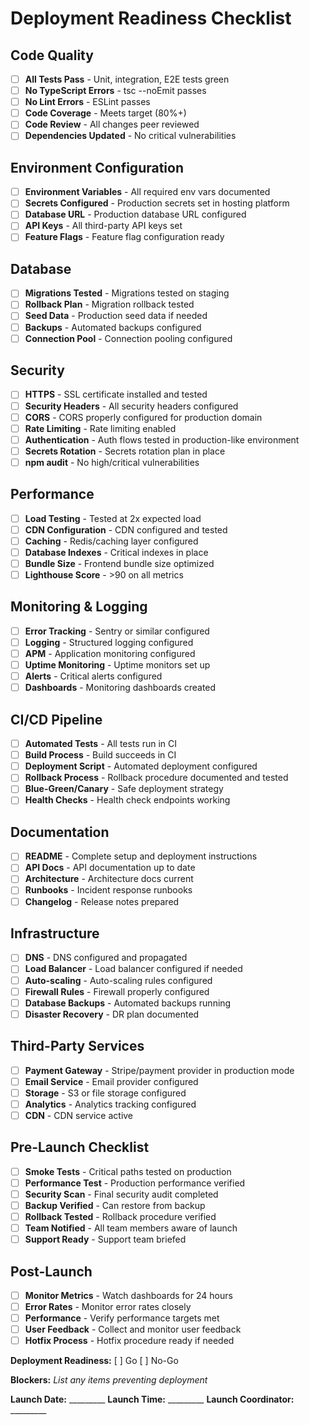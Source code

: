 # <!-- Powered by BMAD™ Core -->

# Deployment Readiness Checklist

## Code Quality
- [ ] **All Tests Pass** - Unit, integration, E2E tests green
- [ ] **No TypeScript Errors** - tsc --noEmit passes
- [ ] **No Lint Errors** - ESLint passes
- [ ] **Code Coverage** - Meets target (80%+)
- [ ] **Code Review** - All changes peer reviewed
- [ ] **Dependencies Updated** - No critical vulnerabilities

## Environment Configuration
- [ ] **Environment Variables** - All required env vars documented
- [ ] **Secrets Configured** - Production secrets set in hosting platform
- [ ] **Database URL** - Production database URL configured
- [ ] **API Keys** - All third-party API keys set
- [ ] **Feature Flags** - Feature flag configuration ready

## Database
- [ ] **Migrations Tested** - Migrations tested on staging
- [ ] **Rollback Plan** - Migration rollback tested
- [ ] **Seed Data** - Production seed data if needed
- [ ] **Backups** - Automated backups configured
- [ ] **Connection Pool** - Connection pooling configured

## Security
- [ ] **HTTPS** - SSL certificate installed and tested
- [ ] **Security Headers** - All security headers configured
- [ ] **CORS** - CORS properly configured for production domain
- [ ] **Rate Limiting** - Rate limiting enabled
- [ ] **Authentication** - Auth flows tested in production-like environment
- [ ] **Secrets Rotation** - Secrets rotation plan in place
- [ ] **npm audit** - No high/critical vulnerabilities

## Performance
- [ ] **Load Testing** - Tested at 2x expected load
- [ ] **CDN Configuration** - CDN configured and tested
- [ ] **Caching** - Redis/caching layer configured
- [ ] **Database Indexes** - Critical indexes in place
- [ ] **Bundle Size** - Frontend bundle size optimized
- [ ] **Lighthouse Score** - >90 on all metrics

## Monitoring & Logging
- [ ] **Error Tracking** - Sentry or similar configured
- [ ] **Logging** - Structured logging configured
- [ ] **APM** - Application monitoring configured
- [ ] **Uptime Monitoring** - Uptime monitors set up
- [ ] **Alerts** - Critical alerts configured
- [ ] **Dashboards** - Monitoring dashboards created

## CI/CD Pipeline
- [ ] **Automated Tests** - All tests run in CI
- [ ] **Build Process** - Build succeeds in CI
- [ ] **Deployment Script** - Automated deployment configured
- [ ] **Rollback Process** - Rollback procedure documented and tested
- [ ] **Blue-Green/Canary** - Safe deployment strategy
- [ ] **Health Checks** - Health check endpoints working

## Documentation
- [ ] **README** - Complete setup and deployment instructions
- [ ] **API Docs** - API documentation up to date
- [ ] **Architecture** - Architecture docs current
- [ ] **Runbooks** - Incident response runbooks
- [ ] **Changelog** - Release notes prepared

## Infrastructure
- [ ] **DNS** - DNS configured and propagated
- [ ] **Load Balancer** - Load balancer configured if needed
- [ ] **Auto-scaling** - Auto-scaling rules configured
- [ ] **Firewall Rules** - Firewall properly configured
- [ ] **Database Backups** - Automated backups running
- [ ] **Disaster Recovery** - DR plan documented

## Third-Party Services
- [ ] **Payment Gateway** - Stripe/payment provider in production mode
- [ ] **Email Service** - Email provider configured
- [ ] **Storage** - S3 or file storage configured
- [ ] **Analytics** - Analytics tracking configured
- [ ] **CDN** - CDN service active

## Pre-Launch Checklist
- [ ] **Smoke Tests** - Critical paths tested on production
- [ ] **Performance Test** - Production performance verified
- [ ] **Security Scan** - Final security audit completed
- [ ] **Backup Verified** - Can restore from backup
- [ ] **Rollback Tested** - Rollback procedure verified
- [ ] **Team Notified** - All team members aware of launch
- [ ] **Support Ready** - Support team briefed

## Post-Launch
- [ ] **Monitor Metrics** - Watch dashboards for 24 hours
- [ ] **Error Rates** - Monitor error rates closely
- [ ] **Performance** - Verify performance targets met
- [ ] **User Feedback** - Collect and monitor user feedback
- [ ] **Hotfix Process** - Hotfix procedure ready if needed

**Deployment Readiness:** [ ] Go [ ] No-Go

**Blockers:**
_List any items preventing deployment_

**Launch Date:** _________
**Launch Time:** _________
**Launch Coordinator:** _________
